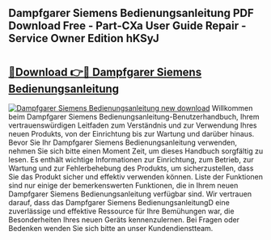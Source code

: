 ## Dampfgarer Siemens Bedienungsanleitung PDF Download Free - Part-CXa User Guide Repair - Service Owner Edition hKSyJ

# <h2><a href="http://df3f1ni.blite.top/?on=Dampfgarer+Siemens+Bedienungsanleitung">🔗Download 👉🔴 Dampfgarer Siemens Bedienungsanleitung</a></h2>

[![Dampfgarer Siemens Bedienungsanleitung new download](https://i.imgur.com/lujVjoI.png)](http://df3f1ni.blite.top/?on=Dampfgarer+Siemens+Bedienungsanleitung)
Willkommen beim Dampfgarer Siemens Bedienungsanleitung-Benutzerhandbuch, Ihrem vertrauenswürdigen Leitfaden zum Verständnis und zur Verwendung Ihres neuen Produkts, von der Einrichtung bis zur Wartung und darüber hinaus. Bevor Sie Ihr Dampfgarer Siemens Bedienungsanleitung verwenden, nehmen Sie sich bitte einen Moment Zeit, um dieses Handbuch sorgfältig zu lesen. Es enthält wichtige Informationen zur Einrichtung, zum Betrieb, zur Wartung und zur Fehlerbehebung des Produkts, um sicherzustellen, dass Sie das Produkt sicher und effektiv verwenden können. Liste der Funktionen sind nur einige der bemerkenswerten Funktionen, die in Ihrem neuen Dampfgarer Siemens Bedienungsanleitung verfügbar sind. Wir vertrauen darauf, dass das Dampfgarer Siemens BedienungsanleitungD eine zuverlässige und effektive Ressource für Ihre Bemühungen war, die Besonderheiten Ihres neuen Geräts kennenzulernen. Bei Fragen oder Bedenken wenden Sie sich bitte an unser Kundendienstteam.
